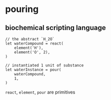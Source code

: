 # pouring

## biochemical scripting language


``` pouring
// the abstract `H_2O`
let waterCompound = react(
    element('H'),
    element('O', 2),
)

// instantiated 1 unit of substance
let waterInstance = pour(
    waterCompound,
    1,
)
```

`react`, `element`, `pour` are primitives
